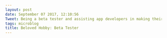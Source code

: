 ```yaml
---
layout: post
date: September 07 2017, 12:10:56
Tweet: Being a beta tester and assisting app developers in making their products better is one of my favorite hobbies.
tags: microblog
title: Beloved Hobby: Beta Tester
---
```



